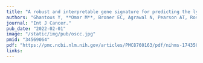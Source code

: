 ```yaml
---
title: "A robust and interpretable gene signature for predicting the lymph node status of primary T1/T2 oral cavity squamous cell carcinoma"
authors: "Ghantous Y, **Omar M**, Broner EC, Agrawal N, Pearson AT, Rosenberg AJ, Mishra V, Singh A, El-Naaj IA, Savage PA, Sidransky D, Marchionni L, Izumchenko E."
journal: "Int J Cancer."
pub_date: "2022-02-01"
image: "/static/img/pub/oscc.jpg"
pmid: "34569064"
pdf: "https://pmc.ncbi.nlm.nih.gov/articles/PMC8760163/pdf/nihms-1743504.pdf"
links:
---
```

